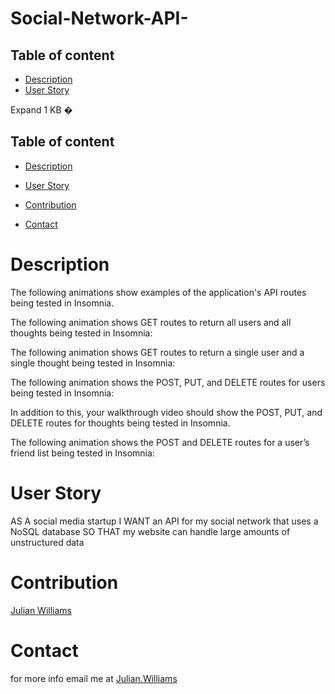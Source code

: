 # Social-Network-API-

## Table of content
- [Description](#description)
- [User Story](#user-story)
 
Expand
1 KB
�

 
## Table of content
- [Description](#description)
- [User Story](#user-story)
 
- [Contribution](#contribution)
- [Contact](#contact)
 
# Description
The following animations show examples of the application's API routes being tested in Insomnia.

The following animation shows GET routes to return all users and all thoughts being tested in Insomnia:

The following animation shows GET routes to return a single user and a single thought being tested in Insomnia:

The following animation shows the POST, PUT, and DELETE routes for users being tested in Insomnia:

In addition to this, your walkthrough video should show the POST, PUT, and DELETE routes for thoughts being tested in Insomnia.

The following animation shows the POST and DELETE routes for a user’s friend list being tested in Insomnia:


# User Story
 
AS A social media startup
I WANT an API for my social network that uses a NoSQL database
SO THAT my website can handle large amounts of unstructured data
 
 
 
# Contribution
[Julian Williams](https://github.com/ju1Williams)
 
# Contact
for more info email me at [Julian.Williams](williamsmjulian@gmail.com)
